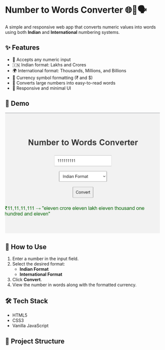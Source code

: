 # Number to Words Converter 🌐🔢🗣️

A simple and responsive web app that converts numeric values into words using both **Indian** and **International** numbering systems.

## ✨ Features

- 🔢 Accepts any numeric input
- 🇮🇳 Indian format: Lakhs and Crores
- 🌍 International format: Thousands, Millions, and Billions
- 💱 Currency symbol formatting (₹ and $)
- 🧠 Converts large numbers into easy-to-read words
- 📱 Responsive and minimal UI

## 📸 Demo

![screenshot](demo.png) <!-- Replace with actual screenshot if hosting -->

## 🚀 How to Use

1. Enter a number in the input field.
2. Select the desired format:
   - **Indian Format**
   - **International Format**
3. Click **Convert**.
4. View the number in words along with the formatted currency.

## 🛠️ Tech Stack

- HTML5
- CSS3
- Vanilla JavaScript

## 📂 Project Structure

